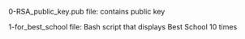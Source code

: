 0-RSA_public_key.pub file: contains public key

1-for_best_school file: Bash script that displays Best School 10 times
